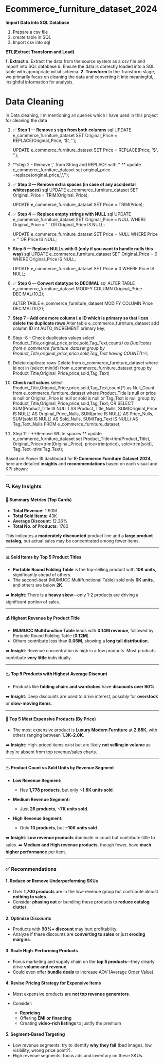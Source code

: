 # Ecommerce_furniture_dataset_2024

**Import Data into SQL Database**
1. Prepare a csv file
2. create table in SQL
3. Import csv into sql

**ETL(Extract Transform  and Load)**

**1. Extract**
   a. Extract the data from the source system as a csv file and import into SQL database
   b. Ensure the data is correctly loaded into a SQL table with appropriate initial schema.
**2. Transform**
   In the Transform stage, we primarily focus on cleaning the data and converting it into meaningful, insightful information for analysis.
   # Data Cleaning
   In Data cleaning, I'm mentioning all queries which I have used in this project for cleaning the data 
   1. ✅ **Step 1 — Remove `$` sign from both columns**
     sql
        UPDATE e_commerce_furniture_dataset
        SET Original_Price = REPLACE(Original_Price, '$', '');

        UPDATE e_commerce_furniture_dataset
        SET Price = REPLACE(Price, '$', '');
      
   3. **step 2 - Remove ',' from String and REPLACE with '' **
      update e_commerce_furniture_dataset set original_price =replace(original_price,',','');

   4. ✅ **Step 3 — Remove extra spaces (in case of any accidental whitespaces)**
      sql
      UPDATE e_commerce_furniture_dataset
      SET Original_Price = TRIM(Original_Price);

      UPDATE e_commerce_furniture_dataset
      SET Price = TRIM(Price);
   
  5. ✅ **Step 4 — Replace empty strings with NULL**
     sql
     UPDATE e_commerce_furniture_dataset
     SET Original_Price = NULL
     WHERE Original_Price = ' ' OR Original_Price IS NULL;

     UPDATE e_commerce_furniture_dataset
     SET Price = NULL
     WHERE Price = '' OR Price IS NULL;
     
 6.   **Step 5 — Replace NULLs with 0 (only if you want to handle nulls this way)**
      sql
      UPDATE e_commerce_furniture_dataset
      SET Original_Price = 0
      WHERE Original_Price IS NULL;

      UPDATE e_commerce_furniture_dataset
      SET Price = 0
      WHERE Price IS NULL;
 7.   ✅ **Step 6 — Convert datatype to DECIMAL**
      sql
      ALTER TABLE e_commerce_furniture_dataset
      MODIFY COLUMN Original_Price DECIMAL(10,2);

      ALTER TABLE e_commerce_furniture_dataset
      MODIFY COLUMN Price DECIMAL(10,2);

 8. **Step 7 - Add one more column i.e ID which is primary so that I can delete the duplicate rows**
             Alter table e_commerce_furniture_dataset add column ID int AUTO_INCREMENT primary key;

 9. Step -8 - Check duplicates values
             select Product_Title,original_price,price,sold,Tag_Text,count(*) as Duplicates 
			    from e_commerce_furniture_dataset group by Product_Title,original_price,price,sold,Tag_Text 
			    having COUNT(*)>1;

10.  Delete duplicate rows
            Delete from e_commerce_furniture_dataset 
			   where id not in (select min(id) from e_commerce_furniture_dataset group by Product_Title,Original_Price,price,sold,Tag_Text)


11. **Check null values**
         select Product_Title,Original_Price,price,sold,Tag_Text,count(*) as Null_Count from e_commerce_furniture_dataset
			 where Product_Title is null or price is null or Original_Price is null or sold is null or Tag_Text is null 
			 group by Product_Title,Original_Price,price,sold,Tag_Text;
			 OR 
			  SELECT  SUM(Product_Title IS NULL) AS Product_Title_Nulls,
                   SUM(Original_Price IS NULL) AS Original_Price_Nulls,
                   SUM(price IS NULL) AS Price_Nulls,
                   SUM(sold IS NULL) AS Sold_Nulls,
                   SUM(Tag_Text IS NULL) AS Tag_Text_Nulls
                   FROM e_commerce_furniture_dataset;
    
13. Step 11 - **Remove White spaces **
               update e_commerce_furniture_dataset 
               set Product_Title=trim(Product_Title),
               Original_Price=trim(Original_Price),
               price=trim(price),
               sold=trim(sold),
               Tag_Text=trim(Tag_Text);

    
Based on Power BI dashboard for **E-Commerce Furniture Dataset 2024**, here are detailed **insights** and **recommendations** based on each visual and KPI shown:

---

### 🔍 **Key Insights**

#### 🧮 Summary Metrics (Top Cards)

* **Total Revenue:** 1.90M
* **Total Sold Items:** 43K
* **Average Discount:** 12.26%
* **Total No. of Products:** 1783

This indicates a **moderately discounted** product line and a **large product catalog**, but actual sales may be concentrated among fewer items.

---

#### 📊 Sold Items by Top 5 Product Titles

* **Portable Round Folding Table** is the top-selling product with **10K units**, significantly ahead of others.
* The second-best (MUMUCC Multifunctional Table) sold only **6K units**, and others are below **2K**.

➡️ **Insight**: There is a **heavy skew**—only 1-2 products are driving a significant portion of sales.

---

#### 💰 Highest Revenue by Product Title

* **MUMUCC Multifunction Table** leads with **0.14M revenue**, followed by Portable Round Folding Table (**0.12M**).
* Others contribute less than **0.05M**, showing a **long tail distribution**.

➡️ **Insight**: Revenue concentration is high in a few products. Most products contribute **very little** individually.

---

#### 📉 Top 5 Products with Highest Average Discount

* Products like **folding chairs and wardrobes** have **discounts over 90%**.

➡️ **Insight**: Deep discounts are used to drive interest, possibly for **overstock** or **slow-moving items**.

---

#### 💸 Top 5 Most Expensive Products (By Price)

* The most expensive product is **Luxury Modern Furniture** at **2.88K**, with others ranging between **1.3K–2.0K**.

➡️ **Insight**: High-priced items exist but are likely **not selling in volume** as they're absent from top revenue/sales charts.

---

#### 📉 Product Count vs Sold Units by Revenue Segment

* **Low Revenue Segment:**

  * Has **1,778 products**, but only **\~1.8K units sold**.
* **Medium Revenue Segment:**

  * Just **26 products**, **\~7K units sold**.
* **High Revenue Segment:**

  * Only **10 products**, but **\~10K units sold**.

➡️ **Insight**: **Low revenue products** dominate in count but contribute little to sales.
➡️ **Medium and High revenue products**, though fewer, have **much higher performance** per item.

---

### ✅ Recommendations

#### 1. **Reduce or Remove Underperforming SKUs**

* Over **1,700 products** are in the low-revenue group but contribute almost **nothing to sales**.
* Consider **phasing out** or bundling these products to **reduce catalog clutter**.

#### 2. **Optimize Discounts**

* Products with **90%+ discount** may hurt profitability.
* Analyze if these discounts are **converting to sales** or just **eroding margins**.

#### 3. **Scale High-Performing Products**

* Focus marketing and supply chain on the **top 5 products**—they clearly drive **volume and revenue**.
* Could even offer **bundle deals** to increase AOV (Average Order Value).

#### 4. **Revise Pricing Strategy for Expensive Items**

* Most expensive products are **not top revenue generators**.
* Consider:

  * **Repricing**
  * Offering **EMI or financing**
  * Creating **video-rich listings** to justify the premium

#### 5. **Segment-Based Targeting**

* Low revenue segments: try to identify **why they fail** (bad images, low visibility, wrong price point?).
* High revenue segments: focus ads and inventory on these SKUs.











      
